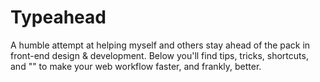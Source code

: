 # Typeahead
A humble attempt at helping myself and others stay ahead of the pack in front-end design & development. Below you'll find tips, tricks, shortcuts, and "" to make your web workflow faster, and frankly, better.
